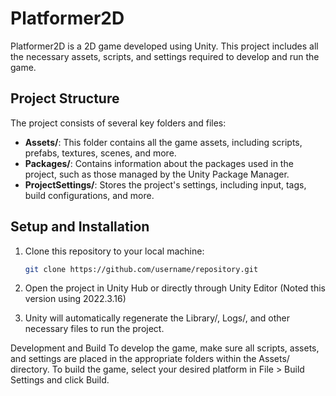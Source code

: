 # Platformer2D

Platformer2D is a 2D game developed using Unity. This project includes all the necessary assets, scripts, and settings required to develop and run the game.

## Project Structure

The project consists of several key folders and files:

- **Assets/**: This folder contains all the game assets, including scripts, prefabs, textures, scenes, and more.
- **Packages/**: Contains information about the packages used in the project, such as those managed by the Unity Package Manager.
- **ProjectSettings/**: Stores the project's settings, including input, tags, build configurations, and more.

## Setup and Installation

1. Clone this repository to your local machine:
   ```bash
   git clone https://github.com/username/repository.git

2. Open the project in Unity Hub or directly through Unity Editor (Noted this version using 2022.3.16)

3. Unity will automatically regenerate the Library/, Logs/, and other necessary files to run the project.

Development and Build
To develop the game, make sure all scripts, assets, and settings are placed in the appropriate folders within the Assets/ directory.
To build the game, select your desired platform in File > Build Settings and click Build.
